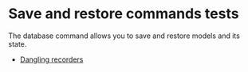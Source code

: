# Save and restore commands tests

The database command allows you to save and restore models and its state.

- [Dangling recorders](https://portwooddigital.com/2024/11/21/dangling-recorders/)
